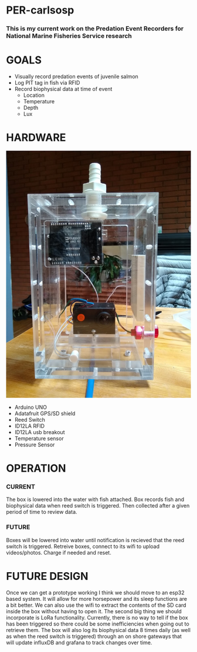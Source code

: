 # PER-carlsosp
### This is my current work on the Predation Event Recorders for National Marine Fisheries Service research

# GOALS
- Visually record predation events of juvenile salmon
- Log PIT tag in fish via RFID
- Record biophysical data at time of event
  - Location
  - Temperature
  - Depth
  - Lux
  
# HARDWARE
![image](https://github.com/daswedishchef/PER-carlsosp/blob/master/Image2.jpg)
- Arduino UNO
- Adatafruit GPS/SD shield
- Reed Switch
- ID12LA RFID
- ID12LA usb breakout
- Temperature sensor
- Pressure Sensor

# OPERATION
### CURRENT
The box is lowered into the water with fish attached. Box records fish and biophysical data when reed switch is triggered. Then collected after a given period of time to review data.
### FUTURE
Boxes will be lowered into water until notification is recieved that the reed switch is triggered. Retreive boxes, connect to its wifi to upload videos/photos. Charge if needed and reset.

# FUTURE DESIGN

Once we can get a prototype working I think we should move to an esp32 based system. It will allow for more horsepower and its sleep functions are a bit better. We can also use the wifi to extract the contents of the SD card inside the box without having to open it. The second big thing we should incorporate is LoRa functionality. Currently, there is no way to tell if the box has been triggered so there could be some inefficiencies when going out to retrieve them. The box will also log its biophysical data 8 times daily (as well as when the reed switch is triggered) through an on shore gateways that will update influxDB and grafana to track changes over time.
